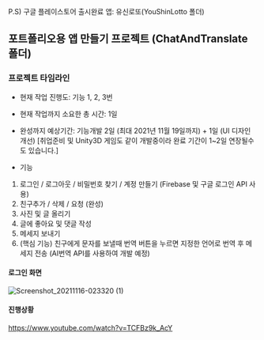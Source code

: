 P.S) 구글 플레이스토어 출시완료 앱: 유신로또(YouShinLotto 폴더)

## 포트폴리오용 앱 만들기 프로젝트 (ChatAndTranslate 폴더)

### 프로젝트 타임라인
- 현재 작업 진행도: 기능 1, 2, 3번
- 현재 작업까지 소요한 총 시간: 1일
- 완성까지 예상기간: 기능개발 2일 (최대 2021년 11월 19일까지) + 1일 (UI 디자인 개선)
  [취업준비 및 Unity3D 게임도 같이 개발중이라 완료 기간이 1~2일 연장될수도 있습니다.]

- 기능

1. 로그인 / 로그아웃 / 비밀번호 찾기 / 계정 만들기 (Firebase 및 구글 로그인 API 사용)
2. 친구추가 / 삭제 / 요청 (완성)
3. 사진 및 글 올리기
4. 글에 좋아요 및 댓글 작성
5. 메세지 보내기
6. (핵심 기능) 친구에게 문자를 보낼때 번역 버튼을 누르면 지정한 언어로 번역 후 메세지 전송 (AI번역 API를 사용하여 개발 예정)

#### 로그인 화면

![Screenshot_20211116-023320 (1)](https://user-images.githubusercontent.com/92070358/141828253-9dd38b1e-8ba5-4655-bdf8-b3ff92b672e9.jpg)

#### 진행상황

https://www.youtube.com/watch?v=TCFBz9k_AcY
